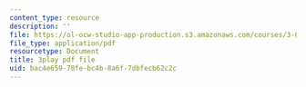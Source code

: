 ```yaml
---
content_type: resource
description: ''
file: https://ol-ocw-studio-app-production.s3.amazonaws.com/courses/3-091sc-introduction-to-solid-state-chemistry-fall-2010/bac4e65978febc4b8a6f7dbfecb62c2c_FVzaznYPCes.pdf
file_type: application/pdf
resourcetype: Document
title: 3play pdf file
uid: bac4e659-78fe-bc4b-8a6f-7dbfecb62c2c
---
```

